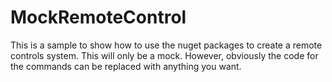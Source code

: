 # MockRemoteControl
This is a sample to show how to use the nuget packages to create a remote controls system.  This will only be a mock.  However, obviously the code for the commands can be replaced with anything you want.
